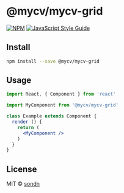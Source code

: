 # @mycv/mycv-grid

> 

[![NPM](https://img.shields.io/npm/v/@mycv/mycv-grid.svg)](https://www.npmjs.com/package/@mycv/mycv-grid) [![JavaScript Style Guide](https://img.shields.io/badge/code_style-standard-brightgreen.svg)](https://standardjs.com)

## Install

```bash
npm install --save @mycv/mycv-grid
```

## Usage

```jsx
import React, { Component } from 'react'

import MyComponent from '@mycv/mycv-grid'

class Example extends Component {
  render () {
    return (
      <MyComponent />
    )
  }
}
```

## License

MIT © [sondn](https://github.com/sondnpt00343)
